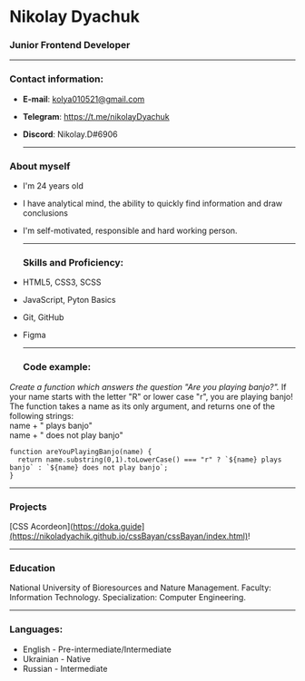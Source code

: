 # Nikolay Dyachuk
### Junior Frontend Developer
---
### Contact information:
- **E-mail**: kolya010521@gmail.com
- **Telegram**: https://t.me/nikolayDyachuk 
- **Discord**: Nikolay.D#6906  <br>

  ---

 ### About myself
- I'm 24 years old
- I have analytical mind, the ability to quickly find information and draw conclusions
- I'm self-motivated, responsible and hard working person. <br> 
 
  ---

  ### Skills and Proficiency:
- HTML5, CSS3, SCSS
- JavaScript, Pyton Basics
- Git, GitHub
- Figma  <br>

    ---

  ### Code example:
*Create a function which answers the question "Are you playing banjo?".*
If your name starts with the letter "R" or lower case "r", you are playing banjo!
The function takes a name as its only argument, and returns one of the following strings:\
name + " plays banjo" \
name + " does not play banjo"
```
function areYouPlayingBanjo(name) {
  return name.substring(0,1).toLowerCase() === "r" ? `${name} plays banjo` : `${name} does not play banjo`;
}
```
---
### Projects
[CSS Acordeon](https://doka.guide](https://nikoladyachik.github.io/cssBayan/cssBayan/index.html)!

---

### Education
National University of Bioresources and Nature Management. Faculty: Information Technology. Specialization: Computer Engineering.

---

### Languages:
- English - Pre-intermediate/Intermediate
- Ukrainian - Native
- Russian - Intermediate
